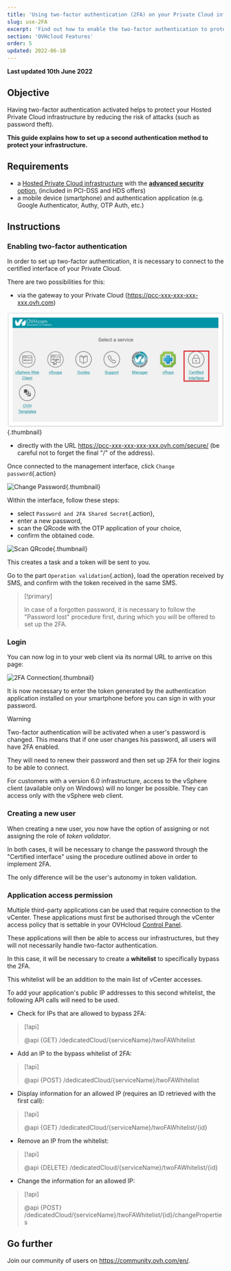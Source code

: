 ```yaml
---
title: 'Using two-factor authentication (2FA) on your Private Cloud infrastructure'
slug: use-2FA
excerpt: 'Find out how to enable the two-factor authentication to protect your infrastructure'
section: 'OVHcloud Features'
order: 5
updated: 2022-06-10
---
```


**Last updated 10th June 2022**

## Objective

Having two-factor authentication activated helps to protect your Hosted Private Cloud infrastructure by reducing the risk of attacks (such as password theft).

**This guide explains how to set up a second authentication method to protect your infrastructure.**

## Requirements

- a [Hosted Private Cloud infrastructure](https://www.ovhcloud.com/en/enterprise/products/hosted-private-cloud/) with the [**advanced security** option](https://www.ovhcloud.com/en/enterprise/products/hosted-private-cloud/safety-compliance/sddc/), (included in PCI-DSS and HDS offers)
- a mobile device (smartphone) and authentication application (e.g. Google Authenticator, Authy, OTP Auth, etc.)

## Instructions

### Enabling two-factor authentication

In order to set up two-factor authentication, it is necessary to connect to the certified interface of your Private Cloud.

There are two possibilities for this:
	
- via the gateway to your Private Cloud (https://pcc-xxx-xxx-xxx-xxx.ovh.com)

![Gateway Private Cloud](images/gatewayPCC.jpg){.thumbnail}

- directly with the URL https://pcc-xxx-xxx-xxx-xxx.ovh.com/secure/ (be careful not to forget the final "/" of the address).

Once connected to the management interface, click `Change password`{.action}

![Change Password](images/selectChangePassword.png){.thumbnail}

Within the interface, follow these steps:
	
- select `Password and 2FA Shared Secret`{.action},
- enter a new password, 
- scan the QRcode with the OTP application of your choice,
- confirm the obtained code.


![Scan QRcode](images/scanQRcode.png){.thumbnail}

This creates a task and a token will be sent to you.

Go to the part `Operation validation`{.action}, load the operation received by SMS, and confirm with the token received in the same SMS.

> [!primary]
>
> In case of a forgotten password, it is necessary to follow the "Password lost" procedure first, during which you will be offered to set up the 2FA.
>

### Login

You can now log in to your web client via its normal URL to arrive on this page:

![2FA Connection](images/2FAtoken.png){.thumbnail}

It is now necessary to enter the token generated by the authentication application installed on your smartphone before you can sign in with your password.


> [!warning]
>
> Two-factor authentication will be activated when a user's password is changed. This means that if one user changes his password, all users will have 2FA enabled. 
>
> They will need to renew their password and then set up 2FA for their logins to be able to connect.
>
> For customers with a version 6.0 infrastructure, access to the vSphere client (available only on Windows) will no longer be possible. They can access only with the vSphere web client.
>

### Creating a new user

When creating a new user, you now have the option of assigning or not assigning the role of *token validator*.

In both cases, it will be necessary to change the password through the "Certified interface" using the procedure outlined above in order to implement 2FA.

The only difference will be the user's autonomy in token validation.

### Application access permission

Multiple third-party applications can be used that require connection to the vCenter.
These applications must first be authorised through the vCenter access policy that is settable in your OVHcloud [Control Panel](../control-panel-ovh-private-cloud/#security).

These applications will then be able to access our infrastructures, but they will not necessarily handle two-factor authentication.

In this case, it will be necessary to create a **whitelist** to specifically bypass the 2FA.

This whitelist will be an addition to the main list of vCenter accesses.

To add your application's public IP addresses to this second whitelist, the following API calls will need to be used.

- Check for IPs that are allowed to bypass 2FA:

> [!api]
>
> @api {GET} /dedicatedCloud/{serviceName}/twoFAWhitelist
>

- Add an IP to the bypass whitelist of 2FA:

> [!api]
>
> @api {POST} /dedicatedCloud/{serviceName}/twoFAWhitelist
>

- Display information for an allowed IP (requires an ID retrieved with the first call):

> [!api]
>
> @api {GET} /dedicatedCloud/{serviceName}/twoFAWhitelist/{id}
>

- Remove an IP from the whitelist:

> [!api]
>
> @api {DELETE} /dedicatedCloud/{serviceName}/twoFAWhitelist/{id}
>

- Change the information for an allowed IP:

> [!api]
>
> @api {POST} /dedicatedCloud/{serviceName}/twoFAWhitelist/{id}/changeProperties
>

## Go further

Join our community of users on <https://community.ovh.com/en/>.
